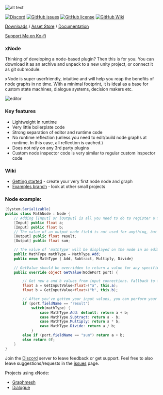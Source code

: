![alt text](https://user-images.githubusercontent.com/37786733/41541140-71602302-731a-11e8-9434-79b3a57292b6.png)

[![Discord](https://img.shields.io/discord/361769369404964864.svg)](https://discord.gg/qgPrHv4)
[![GitHub issues](https://img.shields.io/github/issues/Siccity/xNode.svg)](https://github.com/Siccity/xNode/issues)
[![GitHub license](https://img.shields.io/badge/license-MIT-blue.svg)](https://raw.githubusercontent.com/Siccity/xNode/master/LICENSE.md)
[![GitHub Wiki](https://img.shields.io/badge/wiki-available-brightgreen.svg)](https://github.com/Siccity/xNode/wiki)

[Downloads](https://github.com/Siccity/xNode/releases) / [Asset Store](http://u3d.as/108S) / [Documentation](https://github.com/Siccity/xNode/wiki)

[Support Me on Ko-fi](https://ko-fi.com/Z8Z5DYWA)

### xNode
Thinking of developing a node-based plugin? Then this is for you. You can download it as an archive and unpack to a new unity project, or connect it as git submodule.

xNode is super userfriendly, intuitive and will help you reap the benefits of node graphs in no time.
With a minimal footprint, it is ideal as a base for custom state machines, dialogue systems, decision makers etc.

![editor](https://user-images.githubusercontent.com/6402525/33150712-01d60602-cfd5-11e7-83b4-eb008fd9d711.png)

### Key features
* Lightweight in runtime
* Very little boilerplate code
* Strong separation of editor and runtime code
* No runtime reflection (unless you need to edit/build node graphs at runtime. In this case, all reflection is cached.)
* Does not rely on any 3rd party plugins
* Custom node inspector code is very similar to regular custom inspector code

### Wiki
* [Getting started](https://github.com/Siccity/xNode/wiki/Getting%20Started) - create your very first node node and graph
* [Examples branch](https://github.com/Siccity/xNode/tree/examples) - look at other small projects

### Node example:
```csharp
[System.Serializable]
public class MathNode : Node {
    // Adding [Input] or [Output] is all you need to do to register a field as a valid port on your node 
    [Input] public float a;
    [Input] public float b;
    // The value of an output node field is not used for anything, but could be used for caching output results
    [Output] public float result;
    [Output] public float sum;

    // The value of 'mathType' will be displayed on the node in an editable format, similar to the inspector
    public MathType mathType = MathType.Add;
    public enum MathType { Add, Subtract, Multiply, Divide}
    
    // GetValue should be overridden to return a value for any specified output port
    public override object GetValue(NodePort port) {

        // Get new a and b values from input connections. Fallback to field values if input is not connected
        float a = GetInputValue<float>("a", this.a);
        float b = GetInputValue<float>("b", this.b);

        // After you've gotten your input values, you can perform your calculations and return a value
        if (port.fieldName == "result")
            switch(mathType) {
                case MathType.Add: default: return a + b;
                case MathType.Subtract: return a - b;
                case MathType.Multiply: return a * b;
                case MathType.Divide: return a / b;
            }
        else if (port.fieldName == "sum") return a + b;
        else return 0f;
    }
}
```

Join the [Discord](https://discord.gg/qgPrHv4 "Join Discord server") server to leave feedback or get support.
Feel free to also leave suggestions/requests in the [issues](https://github.com/Siccity/xNode/issues "Go to Issues") page.

Projects using xNode:
* [Graphmesh](https://github.com/Siccity/Graphmesh "Go to github page")
* [Dialogue](https://github.com/Siccity/Dialogue "Go to github page")
